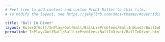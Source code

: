 ```yaml
---
# Feel free to add content and custom Front Matter to this file.
# To modify the layout, see https://jekyllrb.com/docs/themes/#overriding-theme-defaults

title: "Ball In Divot"
layout: RulesOfGolf/InPlay/GolfBall/BallLieProblems/BallInDivot/BallInDivot
permalink: InPlay/GolfBall/BallLieProblems/BallInDivot/BallInDivot.html
---
```


